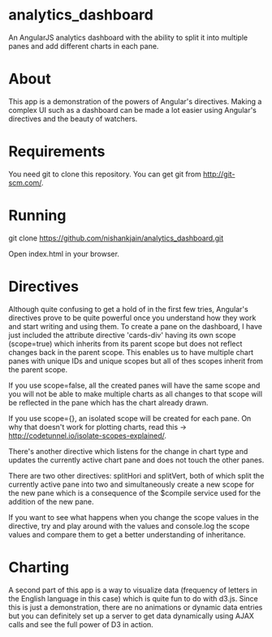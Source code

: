 # analytics_dashboard
An AngularJS analytics dashboard with the ability to split it into multiple panes and add different charts in each pane.

# About

This app is a demonstration of the powers of Angular's directives. Making a complex UI such as a dashboard can be made a lot easier using Angular's directives and the beauty of watchers.

# Requirements

You need git to clone this repository. You can get git from http://git-scm.com/.

# Running

git clone https://github.com/nishankjain/analytics_dashboard.git

Open index.html in your browser.

# Directives

Although quite confusing to get a hold of in the first few tries, Angular's directives prove to be quite powerful once you understand how they work and start writing and using them. To create a pane on the dashboard, I have just included the attribute directive 'cards-div' having its own scope (scope=true) which inherits from its parent scope but does not reflect changes back in the parent scope. This enables us to have multiple chart panes with unique IDs and unique scopes but all of thes scopes inherit from the parent scope.

If you use scope=false, all the created panes will have the same scope and you will not be able to make multiple charts as all changes to that scope will be reflected in the pane which has the chart already drawn.

If you use scope={}, an isolated scope will be created for each pane. On why that doesn't work for plotting charts, read this -> http://codetunnel.io/isolate-scopes-explained/.

There's another directive which listens for the change in chart type and updates the currently active chart pane and does not touch the other panes.

There are two other directives: splitHori and splitVert, both of which split the currently active pane into two and simultaneously create a new scope for the new pane which is a consequence of the $compile service used for the addition of the new pane.

If you want to see what happens when you change the scope values in the directive, try and play around with the values and console.log the scope values and compare them to get a better understanding of inheritance.

# Charting

A second part of this app is a way to visualize data (frequency of letters in the English language in this case) which is quite fun to do with d3.js. Since this is just a demonstration, there are no animations or dynamic data entries but you can definitely set up a server to get data dynamically using AJAX calls and see the full power of D3 in action.

